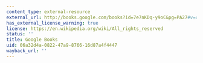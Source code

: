 ```yaml
---
content_type: external-resource
external_url: http://books.google.com/books?id=7e7nKDq-y9oC&pg=PA27#v=onepage
has_external_license_warning: true
license: https://en.wikipedia.org/wiki/All_rights_reserved
status: ''
title: Google Books
uid: 06a32d4a-0822-47a9-8766-16d87a4f4447
wayback_url: ''
---
```

